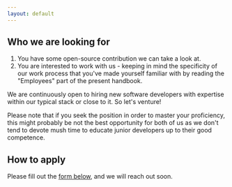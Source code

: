 ```yaml
---
layout: default
---
```


## Who we are looking for

1. You have some open-source contribution we can take a look at.
2. You are interested to work with us - keeping in mind the specificity of our work process that you've made yourself familiar with by reading the "Employees" part of the present handbook.

We are continuously open to hiring new software developers with expertise within our typical stack or close to it. So let's venture!

Please note that if you seek the position in order to master your proficiency, this might probably be not the best opportunity for both of us as we don't tend to devote mush time to educate junior developers up to their good competence.


## How to apply

Please fill out the [form below](https://goo.gl/forms/IlunwspnmzfYm8be2), and we will reach out soon.
